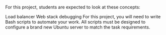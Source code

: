 For this project, students are expected to look at these concepts:

Load balancer
Web stack debugging
For this project, you will need to write Bash scripts to automate your work. All scripts must be designed to configure a brand new Ubuntu server to match the task requirements.
